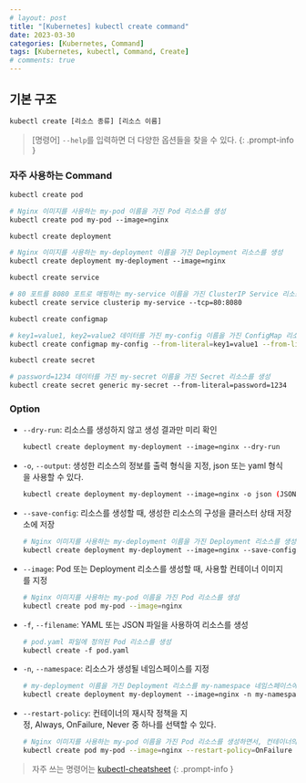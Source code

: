 ```yaml
---
# layout: post
title: "[Kubernetes] kubectl create command"
date: 2023-03-30
categories: [Kubernetes, Command]
tags: [Kubernetes, kubectl, Command, Create]
# comments: true
---
```


## 기본 구조

```bash
kubectl create [리소스 종류] [리소스 이름]
```

> [명령어] `--help`를 입력하면 더 다양한 옵션들을 찾을 수 있다.
{: .prompt-info }

### 자주 사용하는 Command

```bash
kubectl create pod

# Nginx 이미지를 사용하는 my-pod 이름을 가진 Pod 리소스를 생성
kubectl create pod my-pod --image=nginx
```

```bash
kubectl create deployment

# Nginx 이미지를 사용하는 my-deployment 이름을 가진 Deployment 리소스를 생성
kubectl create deployment my-deployment --image=nginx
```

```bash
kubectl create service

# 80 포트를 8080 포트로 매핑하는 my-service 이름을 가진 ClusterIP Service 리소스를 생성
kubectl create service clusterip my-service --tcp=80:8080
```

```bash
kubectl create configmap

# key1=value1, key2=value2 데이터를 가진 my-config 이름을 가진 ConfigMap 리소스를 생성
kubectl create configmap my-config --from-literal=key1=value1 --from-literal=key2=value2
```

```bash
kubectl create secret

# password=1234 데이터를 가진 my-secret 이름을 가진 Secret 리소스를 생성
kubectl create secret generic my-secret --from-literal=password=1234
```

### Option

- `--dry-run`: 리소스를 생성하지 않고 생성 결과만 미리 확인
    ```bash
    kubectl create deployment my-deployment --image=nginx --dry-run
    ```

- `-o`, `--output`: 생성한 리소스의 정보를 출력 형식을 지정, json 또는 yaml 형식을 사용할 수 있다.
    ```bash
    kubectl create deployment my-deployment --image=nginx -o json (JSON 형식으로 생성한 deployment 정보를 출력)
    ```

- `--save-config`: 리소스를 생성할 때, 생성한 리소스의 구성을 클러스터 상태 저장소에 저장
    ```bash
    # Nginx 이미지를 사용하는 my-deployment 이름을 가진 Deployment 리소스를 생성하면서, 리소스의 구성을 클러스터 상태 저장소에 저장
    kubectl create deployment my-deployment --image=nginx --save-config
    ```

- `--image`: Pod 또는 Deployment 리소스를 생성할 때, 사용할 컨테이너 이미지를 지정
    ```bash
    # Nginx 이미지를 사용하는 my-pod 이름을 가진 Pod 리소스를 생성
    kubectl create pod my-pod --image=nginx
    ```

- `-f`, `--filename`: YAML 또는 JSON 파일을 사용하여 리소스를 생성
    ```bash
    # pod.yaml 파일에 정의된 Pod 리소스를 생성
    kubectl create -f pod.yaml
    ```

- `-n`, `--namespace`: 리소스가 생성될 네임스페이스를 지정
    ```bash
    # my-deployment 이름을 가진 Deployment 리소스를 my-namespace 네임스페이스에 생성
    kubectl create deployment my-deployment --image=nginx -n my-namespace
    ```

- `--restart-policy`: 컨테이너의 재시작 정책을 지정, Always, OnFailure, Never 중 하나를 선택할 수 있다.
    ```bash
    # Nginx 이미지를 사용하는 my-pod 이름을 가진 Pod 리소스를 생성하면서, 컨테이너의 재시작 정책을 OnFailure로 지정
    kubectl create pod my-pod --image=nginx --restart-policy=OnFailure
    ```

> 자주 쓰는 명령어는 [kubectl-cheatsheet](https://kubernetes.io/docs/reference/kubectl/cheatsheet/)
{: .prompt-info }